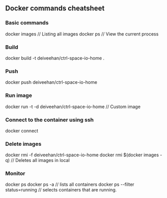 ## Docker commands cheatsheet

### Basic commands
docker images   // Listing all images
docker ps       // View the current process


### Build
docker build -t deiveehan/ctrl-space-io-home .

### Push
docker push deiveehan/ctrl-space-io-home


### Run image
docker run -t -d deiveehan/ctrl-space-io-home // Custom image

### Connect to the container using ssh
docker connect

### Delete images
docker rmi -f deiveehan/ctrl-space-io-home
docker rmi $(docker images -q)                // Deletes all images in local


### Monitor
docker ps
docker ps -a                      // lists all containers
docker ps --filter status=running // selects containers that are running.
